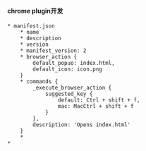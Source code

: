 

#### chrome plugin开发
    * manifest.json
        * name
        * description
        * version
        * manifest_version: 2
        * browser_action {
            default_popuo: index.html,
            default_icon: icon.png 
        }
        * commands {
            _execute_browser_action {
                suggested_key {
                    default: Ctrl + shift + f,
                    mac: MacCtrl + shift + f
                }
            },
            description: 'Opens index.html'
        }
        * 
    * 

